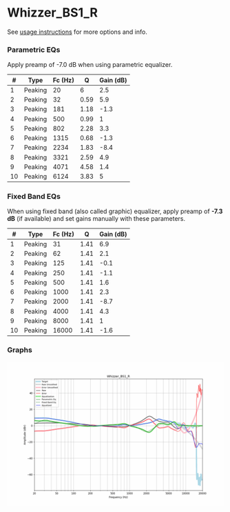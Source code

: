 # Whizzer_BS1_R
See [usage instructions](https://github.com/jaakkopasanen/AutoEq#usage) for more options and info.

### Parametric EQs
Apply preamp of -7.0 dB when using parametric equalizer.

|   # | Type    |   Fc (Hz) |    Q |   Gain (dB) |
|-----|---------|-----------|------|-------------|
|   1 | Peaking |        20 | 6    |         2.5 |
|   2 | Peaking |        32 | 0.59 |         5.9 |
|   3 | Peaking |       181 | 1.18 |        -1.3 |
|   4 | Peaking |       500 | 0.99 |         1   |
|   5 | Peaking |       802 | 2.28 |         3.3 |
|   6 | Peaking |      1315 | 0.68 |        -1.3 |
|   7 | Peaking |      2234 | 1.83 |        -8.4 |
|   8 | Peaking |      3321 | 2.59 |         4.9 |
|   9 | Peaking |      4071 | 4.58 |         1.4 |
|  10 | Peaking |      6124 | 3.83 |         5   |

### Fixed Band EQs
When using fixed band (also called graphic) equalizer, apply preamp of **-7.3 dB** (if available) and set gains manually with these parameters.

|   # | Type    |   Fc (Hz) |    Q |   Gain (dB) |
|-----|---------|-----------|------|-------------|
|   1 | Peaking |        31 | 1.41 |         6.9 |
|   2 | Peaking |        62 | 1.41 |         2.1 |
|   3 | Peaking |       125 | 1.41 |        -0.1 |
|   4 | Peaking |       250 | 1.41 |        -1.1 |
|   5 | Peaking |       500 | 1.41 |         1.6 |
|   6 | Peaking |      1000 | 1.41 |         2.3 |
|   7 | Peaking |      2000 | 1.41 |        -8.7 |
|   8 | Peaking |      4000 | 1.41 |         4.3 |
|   9 | Peaking |      8000 | 1.41 |         1   |
|  10 | Peaking |     16000 | 1.41 |        -1.6 |

### Graphs
![](./Whizzer_BS1_R.png)
